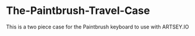 # The-Paintbrush-Travel-Case
This is a two piece case for the Paintbrush keyboard to use with ARTSEY.IO
